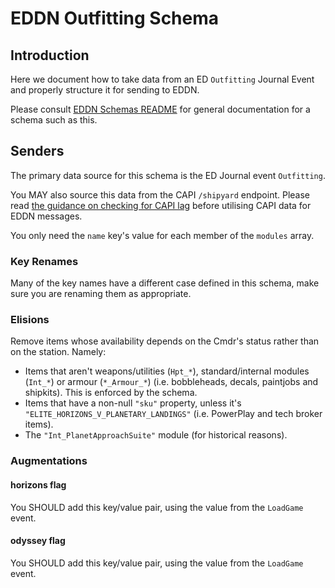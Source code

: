 # EDDN Outfitting Schema

## Introduction
Here we document how to take data from an ED `Outfitting` Journal
Event and properly structure it for sending to EDDN.

Please consult [EDDN Schemas README](./README-EDDN-schemas.md) for general
documentation for a schema such as this.

## Senders
The primary data source for this schema is the ED Journal event
`Outfitting`.

You MAY also source this data from the CAPI `/shipyard` endpoint.
Please read
[the guidance on checking for CAPI lag](README-EDDN-schemas.md#detecting-capi-data-lag)
before utilising CAPI data for EDDN messages.

You only need the `name` key's value for each member of the `modules` array.

### Key Renames
Many of the key names have a different case defined in this schema, make
sure you are renaming them as appropriate.

### Elisions
Remove items whose availability depends on the Cmdr's status rather than on the
station. Namely:

- Items that aren't weapons/utilities (`Hpt_*`), standard/internal
  modules (`Int_*`) or armour (`*_Armour_*`) (i.e. bobbleheads, decals,
  paintjobs and shipkits).  This is enforced by the schema.
- Items that have a non-null `"sku"` property, unless
  it's `"ELITE_HORIZONS_V_PLANETARY_LANDINGS"` (i.e. PowerPlay and tech
  broker items).
- The `"Int_PlanetApproachSuite"` module (for historical reasons).

### Augmentations
#### horizons flag
You SHOULD add this key/value pair, using the value from the `LoadGame` event.

#### odyssey flag
You SHOULD add this key/value pair, using the value from the `LoadGame` event.